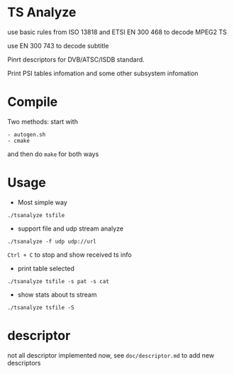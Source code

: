 # TS Analyze

use basic rules from ISO 13818 and ETSI EN 300 468 to decode MPEG2 TS

use EN 300 743 to decode subtitle

Pinrt descriptors for DVB/ATSC/ISDB standard.

Print PSI tables infomation and some other subsystem infomation


# Compile

Two methods: start with 
```
- autogen.sh
- cmake
```
and then do ```make``` for both ways

# Usage
- Most simple way 
```
./tsanalyze tsfile
```
- support file and udp stream analyze
```
./tsanalyze -f udp udp://url 
```
`Ctrl + C` to stop and show received ts info 

- print table selected
```
./tsanalyze tsfile -s pat -s cat 
```
- show stats about ts stream
 ```
 ./tsanalyze tsfile -S
 ```


# descriptor
not all descriptor implemented now, see ```doc/descriptor.md``` to add new descriptors
